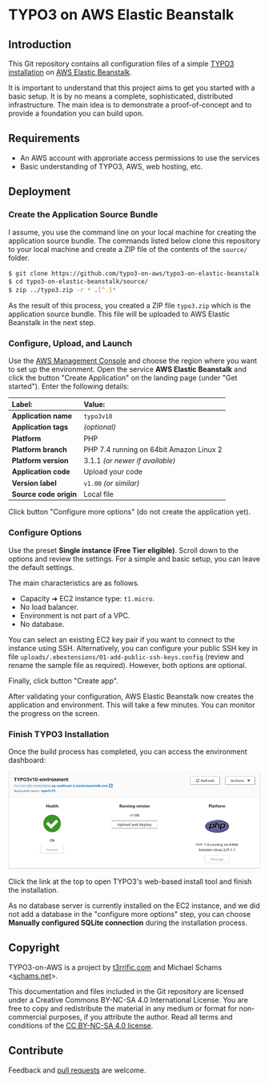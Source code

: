 # TYPO3 on AWS Elastic Beanstalk

## Introduction

This Git repository contains all configuration files of a simple [TYPO3 installation](https://typo3.org) on [AWS Elastic Beanstalk](https://aws.amazon.com/elasticbeanstalk).

It is important to understand that this project aims to get you started with a basic setup.
It is by no means a complete, sophisticated, distributed infrastructure.
The main idea is to demonstrate a proof-of-concept and to provide a foundation you can build upon.


## Requirements

- An AWS account with approriate access permissions to use the services
- Basic understanding of TYPO3, AWS, web hosting, etc.


## Deployment

### Create the Application Source Bundle

I assume, you use the command line on your local machine for creating the application source bundle. The commands listed below clone this repository to your local machine and create a ZIP file of the contents of the `source/` folder.

```bash
$ git clone https://github.com/typo3-on-aws/typo3-on-elastic-beanstalk
$ cd typo3-on-elastic-beanstalk/source/
$ zip ../typo3.zip -r * .[^.]*
```

As the result of this process, you created a ZIP file `typo3.zip` which is the application source bundle.
This file will be uploaded to AWS Elastic Beanstalk in the next step.


### Configure, Upload, and Launch

Use the [AWS Management Console](https://aws.amazon.com/console/) and choose the region where you want to set up the environment.
Open the service **AWS Elastic Beanstalk** and click the button "Create Application" on the landing page (under "Get started").
Enter the following details:

| Label:                 | Value:                                  |
| :--------------------- | :-------------------------------------- |
| **Application name**   | `typo3v10`                              |
| **Application tags**   | *(optional)*                            |
| **Platform**           | PHP                                     |
| **Platform branch**    | PHP 7.4 running on 64bit Amazon Linux 2 |
| **Platform version**   | 3.1.1 *(or newer if available)*         |
| **Application code**   | Upload your code                        |
| **Version label**      | `v1.00` *(or similar)*                  |
| **Source code origin** | Local file                              |

Click button "Configure more options" (do not create the application yet).


### Configure Options

Use the preset **Single instance (Free Tier eligible)**.
Scroll down to the options and review the settings.
For a simple and basic setup, you can leave the default settings.

The main characteristics are as follows.

- Capacity ➜ EC2 instance type: `t1.micro`.
- No load balancer.
- Environment is not part of a VPC.
- No database.

You can select an existing EC2 key pair if you want to connect to the instance using SSH.
Alternatively, you can configure your public SSH key in file `uploads/.ebextensions/01-add-public-ssh-keys.config` (review and rename the sample file as required).
However, both options are optional.

Finally, click button "Create app".

After validating your configuration, AWS Elastic Beanstalk now creates the application and environment.
This will take a few minutes.
You can monitor the progress on the screen.

### Finish TYPO3 Installation


Once the build process has completed, you can access the environment dashboard:

![](docs/images/screenshot.png)

Click the link at the top to open TYPO3's web-based install tool and finish the installation.

As no database server is currently installed on the EC2 instance, and we did not add a database in the "configure more options" step, you can choose **Manually configured SQLite connection** during the installation process.


## Copyright

TYPO3-on-AWS is a project by [t3rrific.com](https://t3rrific.com) and Michael Schams <[schams.net](https://schams.net)>.

This documentation and files included in the Git repository are licensed under a Creative Commons BY-NC-SA 4.0 International License. You are free to copy and redistribute the material in any medium or format for non-commercial purposes, if you attribute the author. Read all terms and conditions of the [CC BY-NC-SA 4.0 license](https://creativecommons.org/licenses/by-nc-sa/4.0/).


## Contribute

Feedback and [pull requests](https://github.com/typo3-on-aws/typo3-on-elastic-beanstalk/pulls) are welcome.
